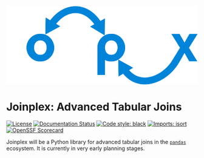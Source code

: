 <div align="center">
  <img src="https://github.com/joinplex-dev/brand/blob/main/img/svg/joinplex_full_darkbg.svg"><br>
</div>

# Joinplex: Advanced Tabular Joins
[![License](https://img.shields.io/github/license/joinplex-dev/joinplex)](https://github.com/joinplex-dev/joinplex/blob/main/LICENSE)
[![Documentation Status](https://readthedocs.org/projects/joinplex/badge/?version=latest)](https://joinplex.readthedocs.io/en/latest/?badge=latest)
[![Code style: black](https://img.shields.io/badge/code%20style-black-000000.svg)](https://github.com/psf/black)
[![Imports: isort](https://img.shields.io/badge/%20imports-isort-%231674b1?style=flat&labelColor=ef8336)](https://pycqa.github.io/isort/)
[![OpenSSF Scorecard](https://api.securityscorecards.dev/projects/github.com/joinplex-dev/joinplex/badge)](https://api.securityscorecards.dev/projects/github.com/joinplex-dev/joinplex)



Joinplex will be a Python library for advanced tabular joins in the [`pandas`](https://github.com/pandas-dev) ecosystem.
It is currently in very early planning stages.
